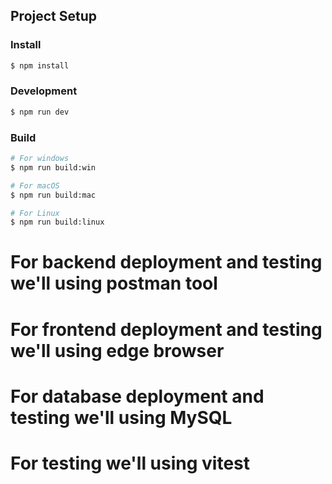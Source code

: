 ## Project Setup

### Install

```bash
$ npm install
```

### Development

```bash
$ npm run dev
```

### Build

```bash
# For windows
$ npm run build:win

# For macOS
$ npm run build:mac

# For Linux
$ npm run build:linux
```
# For backend deployment and testing we'll using postman tool
# For frontend deployment and testing we'll using edge browser
# For database deployment and testing we'll using MySQL
# For testing we'll using vitest